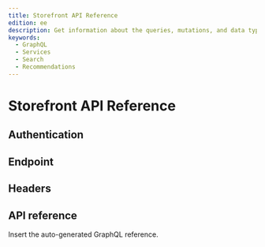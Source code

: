```yaml
---
title: Storefront API Reference
edition: ee
description: Get information about the queries, mutations, and data types supported by the Discovery APIs to retrieve product and catalog data to create storefront experiences.
keywords:
  - GraphQL
  - Services
  - Search
  - Recommendations
---
```


# Storefront API Reference

## Authentication

## Endpoint

## Headers

## API reference

Insert the auto-generated GraphQL reference.
